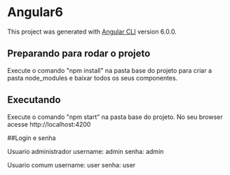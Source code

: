 # Angular6

This project was generated with [Angular CLI](https://github.com/angular/angular-cli) version 6.0.0.

## Preparando para rodar o projeto

Execute o comando "npm install" na pasta base do projeto para criar a pasta node_modules e baixar todos os seus componentes.

## Executando

Execute o comando "npm start" na pasta base do projeto. No seu browser acesse http://localhost:4200

##Login e senha

Usuario administrador
username: admin
senha: admin

Usuario comum
username: user
senha: user